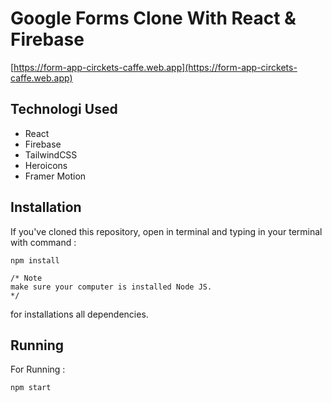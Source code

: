 # Google Forms Clone With React & Firebase

[https://form-app-circkets-caffe.web.app](https://form-app-circkets-caffe.web.app)

## Technologi Used

- React
- Firebase
- TailwindCSS
- Heroicons
- Framer Motion

## Installation

If you've cloned this repository, open in terminal and typing in your terminal with command :

```
npm install

/* Note
make sure your computer is installed Node JS.
*/
```

for installations all dependencies.

## Running

For Running :

```
npm start
```
